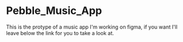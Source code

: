# Pebble_Music_App
This is the protype of a music app I'm working on figma, if you want I'll leave below the link for you to take a look at.
